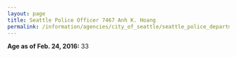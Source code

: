 ```yaml
---
layout: page
title: Seattle Police Officer 7467 Anh K. Hoang
permalink: /information/agencies/city_of_seattle/seattle_police_department/copbook/7467/
---
```


**Age as of Feb. 24, 2016:** 33
